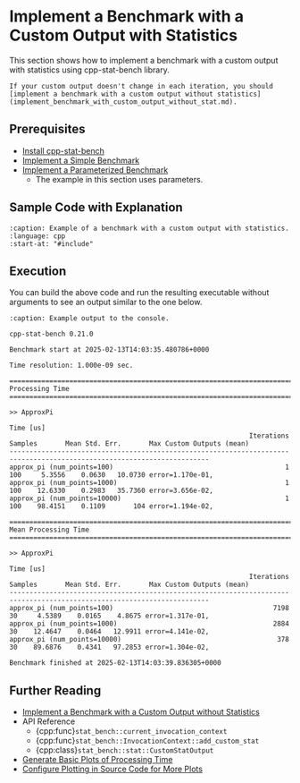 # Implement a Benchmark with a Custom Output with Statistics

This section shows how to implement a benchmark with a custom output
with statistics using cpp-stat-bench library.

```{hint}
If your custom output doesn't change in each iteration, you should
[implement a benchmark with a custom output without statistics](implement_benchmark_with_custom_output_without_stat.md).
```

## Prerequisites

- [Install cpp-stat-bench](../installation.md)
- [Implement a Simple Benchmark](implement_simple_benchmark.md)
- [Implement a Parameterized Benchmark](implement_parameterized_benchmark.md)
  - The example in this section uses parameters.

## Sample Code with Explanation

```{literalinclude} ../../../../examples/custom_output_with_stat.cpp
:caption: Example of a benchmark with a custom output with statistics.
:language: cpp
:start-at: "#include"
```

## Execution

You can build the above code and run the resulting executable without arguments
to see an output similar to the one below.

```{code-block} none
:caption: Example output to the console.

cpp-stat-bench 0.21.0

Benchmark start at 2025-02-13T14:03:35.480786+0000

Time resolution: 1.000e-09 sec.

========================================================================================================================
Processing Time
========================================================================================================================

>> ApproxPi
                                                                                Time [us]
                                                            Iterations Samples       Mean Std. Err.       Max Custom Outputs (mean)
------------------------------------------------------------------------------------------------------------------------
approx_pi (num_points=100)                                           1     100     5.3556    0.0630   10.0730 error=1.170e-01,
approx_pi (num_points=1000)                                          1     100    12.6330    0.2983   35.7360 error=3.656e-02,
approx_pi (num_points=10000)                                         1     100    98.4151    0.1109       104 error=1.194e-02,

========================================================================================================================
Mean Processing Time
========================================================================================================================

>> ApproxPi
                                                                                Time [us]
                                                            Iterations Samples       Mean Std. Err.       Max Custom Outputs (mean)
------------------------------------------------------------------------------------------------------------------------
approx_pi (num_points=100)                                        7198      30     4.5389    0.0165    4.8675 error=1.317e-01,
approx_pi (num_points=1000)                                       2884      30    12.4647    0.0464   12.9911 error=4.141e-02,
approx_pi (num_points=10000)                                       378      30    89.6876    0.4341   97.2853 error=1.304e-02,

Benchmark finished at 2025-02-13T14:03:39.836305+0000
```

## Further Reading

- [Implement a Benchmark with a Custom Output without Statistics](implement_benchmark_with_custom_output_without_stat.md)
- API Reference
  - {cpp:func}`stat_bench::current_invocation_context`
  - {cpp:func}`stat_bench::InvocationContext::add_custom_stat`
  - {cpp:class}`stat_bench::stat::CustomStatOutput`
- [Generate Basic Plots of Processing Time](generate_basic_plots.md)
- [Configure Plotting in Source Code for More Plots](configure_plotting.md)
